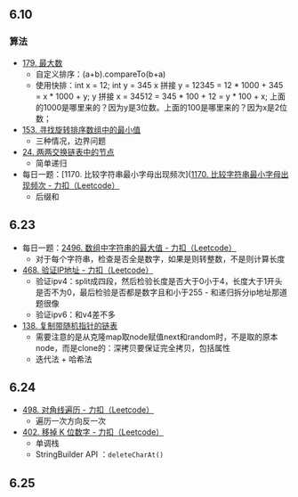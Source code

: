 ## 6.10
### 算法
- [179. 最大数](https://leetcode.cn/problems/largest-number)
	- 自定义排序：(a+b).compareTo(b+a)
	- 使用快排：int x = 12; int y = 345 x 拼接 y = 12345 = 12 * 1000 + 345 = x * 1000 + y; y 拼接 x = 34512 = 345 * 100 + 12 = y * 100 + x; 上面的1000是哪里来的？因为y是3位数。上面的100是哪里来的？因为x是2位数；
- [153. 寻找旋转排序数组中的最小值](https://leetcode.cn/problems/find-minimum-in-rotated-sorted-array)
	- 三种情况，边界问题
-  [24. 两两交换链表中的节点](https://leetcode.cn/problems/swap-nodes-in-pairs)
	- 简单递归
- 每日一题：[1170. 比较字符串最小字母出现频次]([1170. 比较字符串最小字母出现频次 - 力扣（Leetcode）](https://leetcode.cn/problems/compare-strings-by-frequency-of-the-smallest-character/)
	- 后缀和

## 6.23
- 每日一题：[2496. 数组中字符串的最大值 - 力扣（Leetcode）](https://leetcode.cn/problems/maximum-value-of-a-string-in-an-array/description/)
	- 对于每个字符串，检查是否全是数字，如果是则转整数，不是则计算长度
-  [468. 验证IP地址 - 力扣（Leetcode）](https://leetcode.cn/problems/validate-ip-address/description/)
	- 验证ipv4：split成四段，然后检验长度是否大于0小于4，长度大于1开头是否不为0，最后检验是否都是数字且和小于255
			- 和递归拆分ip地址那道题很像
	- 验证ipv6：和v4差不多
-  [138. 复制带随机指针的链表](https://leetcode.cn/problems/copy-list-with-random-pointer)
	- 需要注意的是从克隆map取node赋值next和random时，不是取的原本node，而是clone的：深拷贝要保证完全拷贝，包括属性
	- 迭代法 + 哈希法

## 6.24
- [498. 对角线遍历 - 力扣（Leetcode）](https://leetcode.cn/problems/diagonal-traverse/)
	- 遍历一次方向反一次
- [402. 移掉 K 位数字 - 力扣（Leetcode）](https://leetcode.cn/problems/remove-k-digits/)
	- 单调栈
	- StringBuilder API ：`deleteCharAt()`

## 6.25